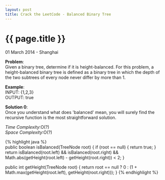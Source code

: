 ```yaml
---
layout: post
title: Crack the LeetCode - Balanced Binary Tree
---
```


{{ page.title }}
================

<p class="meta">01 March 2014 - Shanghai </p>

**Problem**:  
Given a binary tree, determine if it is height-balanced. For this problem, a height-balanced binary tree is defined as a binary tree in which the depth of the two subtrees of every node never differ by more than 1.

**Example**:    
INPUT: {1,2,3}  
OUTPUT: true

**Solution 0**:  
Once you understand what does 'balanced' mean, you will surely find the recursive function is the most straightforward solution. 

*Time Complexity*:O(?)  
*Space Complexity*:O(?)  

{% highlight java %}  
public boolean isBalanced(TreeNode root) {
    if (root == null) {
        return true;
    }
    return isBalanced(root.left) && isBalanced(root.right) &&
        Math.abs(getHeight(root.left) - getHeight(root.right)) < 2;
}

public int getHeight(TreeNode root) {
    return root == null ? 0 : (1 + Math.max(getHeight(root.left), getHeight(root.right)));
}
{% endhighlight %}

